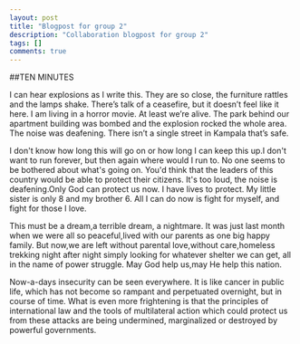 ```yaml
---
layout: post
title: "Blogpost for group 2"
description: "Collaboration blogpost for group 2"
tags: []
comments: true
---
```


##TEN MINUTES


I can hear explosions as I write this. They are so close, the furniture rattles and the lamps shake. There’s talk of a ceasefire, but it doesn’t feel like it here. I am living in a horror movie. At least we’re alive. The park behind our apartment building was bombed and the explosion rocked the whole area. The noise was deafening. There isn’t a single street in Kampala that’s safe.

I don't know how long this will go on or how long I can keep this up.I don't want to run forever, but then again where would I run to. 
No one seems to be bothered about what's going on. You'd think that the leaders of this country would be able to protect their citizens. It's too loud, the noise is deafening.Only God can protect us now. 
I have lives to protect. My little sister is only 8 and my brother 6. 
All I can do now is fight for myself, and fight for those  I love. 

This must be a dream,a terrible dream, a nightmare. It was just last month when we were all so peaceful,lived with our parents as one big happy family. But now,we are left without parental love,without care,homeless trekking night after night simply looking for whatever shelter we can get, all in the name of power struggle. 
May God help us,may He help this nation.

Now-a-days insecurity can be seen everywhere. It is like cancer in public life, which has not become so rampant and perpetuated overnight, but in course of time. What is even more frightening is that the principles of international law and the tools of multilateral action which could protect us from these attacks are being undermined, marginalized or destroyed by powerful governments.